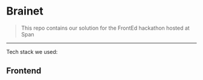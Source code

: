 # Brainet

> This repo contains our solution for the FrontEd hackathon hosted at Span

---

Tech stack we used:

## Frontend
